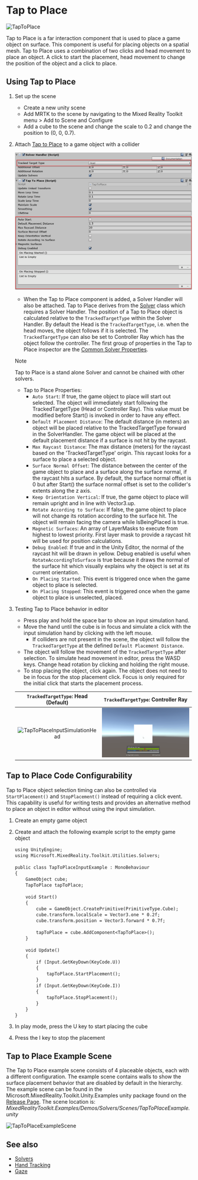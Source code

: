 # Tap to Place

![TapToPlace](Images/Solver/TapToPlace/TapToPlaceIntroGif.gif)

Tap to Place is a far interaction component that is used to place a game object on surface. This component is useful for placing objects on a spatial mesh. Tap to Place uses a combination of two clicks and head movement to place an object. A click to start the placement, head movement to change the position of the object and a click to place.

## Using Tap to Place

1. Set up the scene
    - Create a new unity scene
    - Add MRTK to the scene by navigating to the Mixed Reality Toolkit menu > Add to Scene and Configure
    - Add a cube to the scene and change the scale to 0.2 and change the position to (0, 0, 0.7).
1. Attach [Tap to Place](https://microsoft.github.io/MixedRealityToolkit-Unity/api/Microsoft.MixedReality.Toolkit.Utilities.Solvers.TapToPlace.html) to a game object with a collider

    ![TapToPlaceInspector](Images/Solver/TapToPlace/TapToPlaceInspector2.png)
    
    - When the Tap to Place component is added, a Solver Handler will also be attached. Tap to Place derives from the [Solver](README_Solver.md) class which requires a Solver Handler. The position of a Tap to Place object is calculated relative to the `TrackedTargetType` within the Solver Handler. By default the Head is the `TrackedTargetType`, i.e. when the head moves, the object follows if it is selected.  The `TrackedTargetType` can also be set to Controller Ray which has the object follow the controller. The first group of properties in the Tap to Place inspector are the [Common Solver Properties](README_Solver.md#common-solver-properties).  
    > [!NOTE]
    > Tap to Place is a stand alone Solver and cannot be chained with other solvers. 
    - Tap to Place Properties:
        - `Auto Start`: If true, the game object to place will start out selected.  The object will immediately start following the TrackedTargetType (Head or Controller Ray). This value must be modified before Start() is invoked in order to have any effect.
        - `Default Placement Distance`: The default distance (in meters) an object will be placed relative to the TrackedTargetType forward in the SolverHandler. The game object will be placed at the default placement distance if a surface is not hit by the raycast.
        - `Max Raycast Distance`: The max distance (meters) for the raycast based on the 'TrackedTargetType' origin. This raycast looks for a surface to place a selected object.
        - `Surface Normal Offset`: The distance between the center of the game object to place and a surface along the surface normal, if the raycast hits a surface. By default, the surface normal offset is 0 but after Start() the surface normal offset is set to the collider's extents along the z axis.
        - `Keep Orientation Vertical`: If true, the game object to place will remain upright and in line with Vector3.up.
        - `Rotate According to Surface`: If false, the game object to place will not change its rotation according to the surface hit.  The object will remain facing the camera while IsBeingPlaced is true.
        - `Magnetic Surfaces`: An array of LayerMasks to execute from highest to lowest priority. First layer mask to provide a raycast hit will be used for position calculations.
        - `Debug Enabled`: If true and in the Unity Editor, the normal of the raycast hit will be drawn in yellow. Debug enabled is useful when `RotateAccordingToSurface` is true because it draws the normal of the surface hit which visually explains why the object is set at its current orientation.
        - `On Placing Started`: This event is triggered once when the game object to place is selected.
        - `On Placing Stopped`: This event is triggered once when the game object to place is unselected, placed.

1.  Testing Tap to Place behavior in editor
    - Press play and hold the space bar to show an input simulation hand.
    - Move the hand until the cube is in focus and simulate a click with the input simulation hand by clicking with the left mouse.
        - If colliders are not present in the scene, the object will follow the `TrackedTargetType` at the defined `Default Placement Distance`.
    - The object will follow the movement of the `TrackedTargetType` after selection. To simulate head movement in editor, press the WASD keys. Change head rotation by clicking and holding the right mouse.
    - To stop placing the object, click again.  The object does not need to be in focus for the stop placement click. Focus is only required for the initial click that starts the placement process.

    `TrackedTargetType`: Head (Default) |  `TrackedTargetType`: Controller Ray 
    :-------------------------:|:-------------------------:
    ![TapToPlaceInputSimulationHead](Images/Solver/TapToPlace/TapToPlaceInputSimulationHead.gif)  |  ![TapToPlaceInputSimulationControllerRay](Images/Solver/TapToPlace/TapToPlaceInputSimulationControllerRay.gif)


## Tap to Place Code Configurability 

Tap to Place object selection timing can also be controlled via `StartPlacement()` and `StopPlacement()` instead of requiring a click event. This capability is useful for writing tests and provides an alternative method to place an object in editor without using the input simulation. 

1. Create an empty game object
1. Create and attach the following example script to the empty game object

    ```
    using UnityEngine;
    using Microsoft.MixedReality.Toolkit.Utilities.Solvers;

    public class TapToPlaceInputExample : MonoBehaviour
    {
        GameObject cube;
        TapToPlace tapToPlace;

        void Start()
        {
            cube = GameObject.CreatePrimitive(PrimitiveType.Cube);
            cube.transform.localScale = Vector3.one * 0.2f;
            cube.transform.position = Vector3.forward * 0.7f;

            tapToPlace = cube.AddComponent<TapToPlace>();
        }

        void Update()
        {
            if (Input.GetKeyDown(KeyCode.U))
            {
                tapToPlace.StartPlacement();
            }
            if (Input.GetKeyDown(KeyCode.I))
            {
                tapToPlace.StopPlacement();
            }
        }
    }
    ```
1. In play mode, press the U key to start placing the cube
1. Press the I key to stop the placement

## Tap to Place Example Scene

The Tap to Place example scene consists of 4 placeable objects, each with a different configuration. The example scene contains walls to show the surface placement behavior that are disabled by default in the hierarchy. The example scene can be found in the Microsoft.MixedReality.Toolkit.Unity.Examples unity package found on the [Release Page](https://github.com/Microsoft/MixedRealityToolkit-Unity/releases). The scene location is: *MixedRealityToolkit.Examples/Demos/Solvers/Scenes/TapToPlaceExample.unity*

![TapToPlaceExampleScene](Images/Solver/TapToPlace/TapToPlaceExampleScene.gif)

## See also

* [Solvers](README_Solver.md)
* [Hand Tracking](Input/HandTracking.md)
* [Gaze](Input/Gaze.md)
